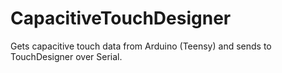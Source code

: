 # CapacitiveTouchDesigner
Gets capacitive touch data from Arduino (Teensy) and sends to TouchDesigner over Serial. 
